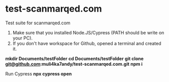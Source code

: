 # test-scanmarqed.com

Test suite for scanmarqed.com

1. Make sure that you installed Node.JS/Cypress (PATH should be write on your PC).
2. If you don't have workspace for Github, opened a terminal and created it.

**mkdir Documents/testFolder**
**cd Documents/testFolder**
**git clone git@github.com:muli4ka7andy/test-scanmarqed.com.git**
**npm i**

Run Cypress
**npx cypress open**
